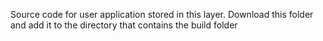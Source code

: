 Source code for user application stored in this layer. Download this folder and add it to the directory that contains the build folder
